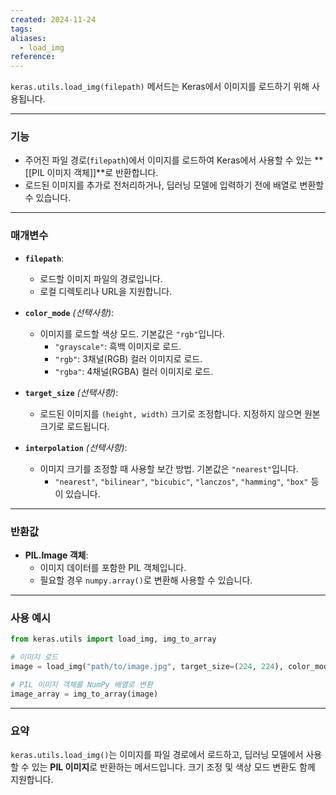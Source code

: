 ```yaml
---
created: 2024-11-24
tags: 
aliases:
  - load_img
reference:
---
```

`keras.utils.load_img(filepath)` 메서드는 Keras에서 이미지를 로드하기 위해 사용됩니다. 

---

### **기능**

- 주어진 파일 경로(`filepath`)에서 이미지를 로드하여 Keras에서 사용할 수 있는 **[[PIL 이미지 객체]]**로 반환합니다.
- 로드된 이미지를 추가로 전처리하거나, 딥러닝 모델에 입력하기 전에 배열로 변환할 수 있습니다.

---

### **매개변수**

- **`filepath`**:
    
    - 로드할 이미지 파일의 경로입니다.
    - 로컬 디렉토리나 URL을 지원합니다.
- **`color_mode`** _(선택사항)_:
    
    - 이미지를 로드할 색상 모드. 기본값은 `"rgb"`입니다.
        - `"grayscale"`: 흑백 이미지로 로드.
        - `"rgb"`: 3채널(RGB) 컬러 이미지로 로드.
        - `"rgba"`: 4채널(RGBA) 컬러 이미지로 로드.
- **`target_size`** _(선택사항)_:
    
    - 로드된 이미지를 `(height, width)` 크기로 조정합니다. 지정하지 않으면 원본 크기로 로드됩니다.
- **`interpolation`** _(선택사항)_:
    
    - 이미지 크기를 조정할 때 사용할 보간 방법. 기본값은 `"nearest"`입니다.
        - `"nearest"`, `"bilinear"`, `"bicubic"`, `"lanczos"`, `"hamming"`, `"box"` 등이 있습니다.

---

### **반환값**

- **PIL.Image 객체**:
    - 이미지 데이터를 포함한 PIL 객체입니다.
    - 필요할 경우 `numpy.array()`로 변환해 사용할 수 있습니다.

---

### **사용 예시**

```python
from keras.utils import load_img, img_to_array

# 이미지 로드
image = load_img("path/to/image.jpg", target_size=(224, 224), color_mode="rgb")

# PIL 이미지 객체를 NumPy 배열로 변환
image_array = img_to_array(image)
```

---

### **요약**

`keras.utils.load_img()`는 이미지를 파일 경로에서 로드하고, 딥러닝 모델에서 사용할 수 있는 **PIL 이미지**로 반환하는 메서드입니다. 크기 조정 및 색상 모드 변환도 함께 지원합니다.